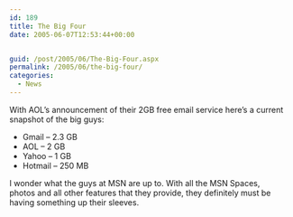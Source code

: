 ```yaml
---
id: 189
title: The Big Four
date: 2005-06-07T12:53:44+00:00


guid: /post/2005/06/The-Big-Four.aspx
permalink: /2005/06/the-big-four/
categories:
  - News
---
```

<p>With AOL&rsquo;s announcement of their 2GB free email service here&rsquo;s a current snapshot of the big guys:</p>
<ul>
<li>Gmail &ndash; 2.3 GB</li>
<li>AOL &ndash; 2 GB</li>
<li>Yahoo &ndash; 1 GB</li>
<li>Hotmail &ndash; 250 MB</li></ul>
<p>I wonder what the guys at MSN are up to. With all the MSN Spaces, photos&nbsp;and all other features that they provide, they definitely must be having something up their sleeves.</p>
